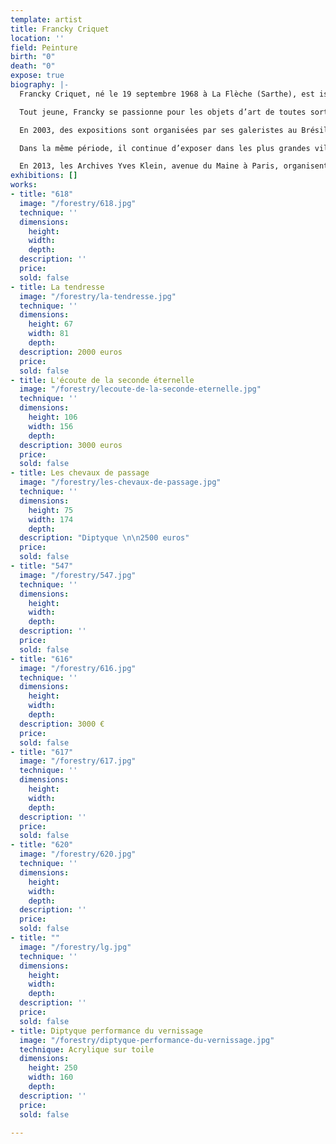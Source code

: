 ```yaml
---
template: artist
title: Francky Criquet
location: ''
field: Peinture
birth: "0"
death: "0"
expose: true
biography: |-
  Francky Criquet, né le 19 septembre 1968 à La Flèche (Sarthe), est issu d’une longue lignée de ferrailleurs-brocanteurs. Son père est natif de Fort de France, et sa mère, née à Orbec (Calvados), est normande.

  Tout jeune, Francky se passionne pour les objets d’art de toutes sortes qu’il voit passer autour de lui et notamment pour les dessins et les peintures. Cette expérience le marque pour toujours et fait naître en lui le désir de dessiner, de peindre et de modeler pour son pur plaisir avec un grand talent précoce.

  En 2003, des expositions sont organisées par ses galeristes au Brésil, à l’Ambassade de France à Sao Paulo; aux Pays Bas à Megen ainsi qu’en Italie. L’année suivante, ses œuvres sont montrées à New York et à Miami. De 2005 à 2008, il expose régulièrement en Chine. Sa galerie, Sangshan Art, organise de nombreuses expositions à Shanghaï, à Pékin et à HangZhou.

  Dans la même période, il continue d’exposer dans les plus grandes villes de France : Paris, Marseille, Lyon ou La Rochelle. En 2010, il entame une collaboration avec une nouvelle galerie italienne qui lui organise plusieurs expositions en Italie, à Rome, à Montefalco et à Brescia.

  En 2013, les Archives Yves Klein, avenue du Maine à Paris, organisent une exposition de ses peintures et céramiques. L’année suivante, Francky Criquet se consacre pleinement à son art en atelier, réalisant sculptures et peintures, qui se concrétisent par une exposition de ses œuvres à Lyon (« La Galerie »).
exhibitions: []
works:
- title: "618"
  image: "/forestry/618.jpg"
  technique: ''
  dimensions:
    height:
    width:
    depth:
  description: ''
  price:
  sold: false
- title: La tendresse
  image: "/forestry/la-tendresse.jpg"
  technique: ''
  dimensions:
    height: 67
    width: 81
    depth:
  description: 2000 euros
  price:
  sold: false
- title: L'écoute de la seconde éternelle
  image: "/forestry/lecoute-de-la-seconde-eternelle.jpg"
  technique: ''
  dimensions:
    height: 106
    width: 156
    depth:
  description: 3000 euros
  price:
  sold: false
- title: Les chevaux de passage
  image: "/forestry/les-chevaux-de-passage.jpg"
  technique: ''
  dimensions:
    height: 75
    width: 174
    depth:
  description: "Diptyque \n\n2500 euros"
  price:
  sold: false
- title: "547"
  image: "/forestry/547.jpg"
  technique: ''
  dimensions:
    height:
    width:
    depth:
  description: ''
  price:
  sold: false
- title: "616"
  image: "/forestry/616.jpg"
  technique: ''
  dimensions:
    height:
    width:
    depth:
  description: 3000 €
  price:
  sold: false
- title: "617"
  image: "/forestry/617.jpg"
  technique: ''
  dimensions:
    height:
    width:
    depth:
  description: ''
  price:
  sold: false
- title: "620"
  image: "/forestry/620.jpg"
  technique: ''
  dimensions:
    height:
    width:
    depth:
  description: ''
  price:
  sold: false
- title: ""
  image: "/forestry/lg.jpg"
  technique: ''
  dimensions:
    height:
    width:
    depth:
  description: ''
  price:
  sold: false
- title: Diptyque performance du vernissage
  image: "/forestry/diptyque-performance-du-vernissage.jpg"
  technique: Acrylique sur toile
  dimensions:
    height: 250
    width: 160
    depth:
  description: ''
  price:
  sold: false

---
```

